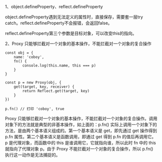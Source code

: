1、object.defineProperty、reflect.defineProperty

object.defineProperty遇到无法定义的属性时，直接保存，需要套一层try catch。reflect.defineProperty不会报错，会返回false。

reflect.defineProperty第三个参数是目标对象，可以改变this的指向。

2、Proxy 只能够拦截对一个对象的基本操作，不能拦截对一个对象的复合操作

```
const obj = {
    name: 'coboy',
    fn() {
        console.log(this.name, this === p)
    }
}

const p = new Proxy(obj, {
    get(target, key, receiver) {
        return Reflect.get(target, key)
    }
})

p.fn() // 打印 'coboy', true
```

Proxy 只能够拦截对一个对象的基本操作，不能拦截对一个对象的复合操作。调用对象下的方法就是典型的非基本操作，如上面的：p.fn() 实际上调用一个对象下的方法，是由两个基本语义组成的。第一个基本语义是 get，即先通过 get 操作得到 p.fn 属性。第二个基本语义是函数调用，即通过 get 得到 p.fn 的值后再调用它。p 是代理对象，而函数中的 this 是谁调用它，它就指向谁，所以此时 fn 中的 this 就指向了代理对象 p。由于 Proxy 不能拦截对一个对象的复合操作，所以 p.fn() 执行这一动作是无法捕捉的。